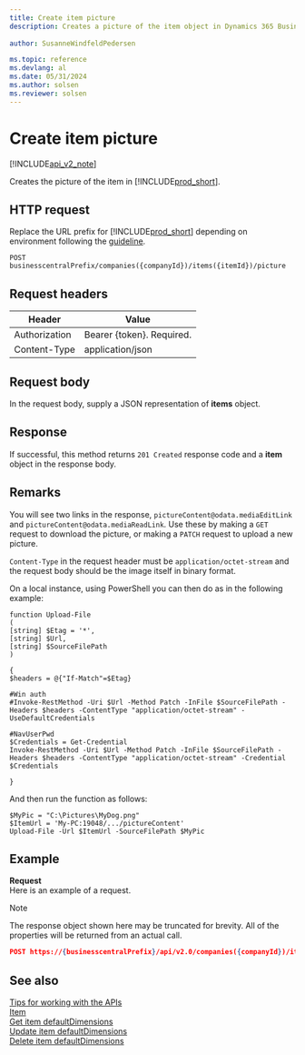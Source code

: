 ```yaml
---
title: Create item picture 
description: Creates a picture of the item object in Dynamics 365 Business Central.
 
author: SusanneWindfeldPedersen

ms.topic: reference
ms.devlang: al
ms.date: 05/31/2024
ms.author: solsen
ms.reviewer: solsen
---
```


# Create item picture

[!INCLUDE[api_v2_note](../../../includes/api_v2_note.md)]

Creates the picture of the item in [!INCLUDE[prod_short](../../../includes/prod_short.md)].

## HTTP request
Replace the URL prefix for [!INCLUDE[prod_short](../../../includes/prod_short.md)] depending on environment following the [guideline](../../v2.0/endpoints-apis-for-dynamics.md).
```
POST businesscentralPrefix/companies({companyId})/items({itemId})/picture
```

## Request headers

|Header         |Value                    |
|---------------|-------------------------|
|Authorization  |Bearer {token}. Required.|
|Content-Type   |application/json         |

## Request body
In the request body, supply a JSON representation of **items** object.

## Response

If successful, this method returns ```201 Created``` response code and a **item** object in the response body.

## Remarks

You will see two links in the response, `pictureContent@odata.mediaEditLink` and `pictureContent@odata.mediaReadLink`. Use these by making a `GET` request to download the picture, or making a `PATCH` request to upload a new picture.

`Content-Type` in the request header must be `application/octet-stream` and the request body should be the image itself in binary format.

On a local instance, using PowerShell you can then do as in the following example:

```
function Upload-File
(
[string] $Etag = '*',
[string] $Url,
[string] $SourceFilePath
)

{
$headers = @{"If-Match"=$Etag}

#Win auth
#Invoke-RestMethod -Uri $Url -Method Patch -InFile $SourceFilePath -Headers $headers -ContentType "application/octet-stream" -UseDefaultCredentials

#NavUserPwd
$Credentials = Get-Credential
Invoke-RestMethod -Uri $Url -Method Patch -InFile $SourceFilePath -Headers $headers -ContentType "application/octet-stream" -Credential $Credentials

}
```

And then run the function as follows:

```
$MyPic = "C:\Pictures\MyDog.png"
$ItemUrl = 'My-PC:19048/.../pictureContent'
Upload-File -Url $ItemUrl -SourceFilePath $MyPic
```

## Example

**Request**  
Here is an example of a request.

> [!NOTE]  
> The response object shown here may be truncated for brevity. All of the properties will be returned from an actual call.

```json
POST https://{businesscentralPrefix}/api/v2.0/companies({companyId})/items({itemId})/picture
```

## See also

[Tips for working with the APIs](../../../developer/devenv-connect-apps-tips.md)  
[Item](../resources/dynamics_item.md)  
[Get item defaultDimensions](dynamics_item_get_defaultdimensions.md)  
[Update item defaultDimensions](dynamics_item_update_defaultdimensions.md)  
[Delete item defaultDimensions](dynamics_item_delete_defaultdimensions.md)  